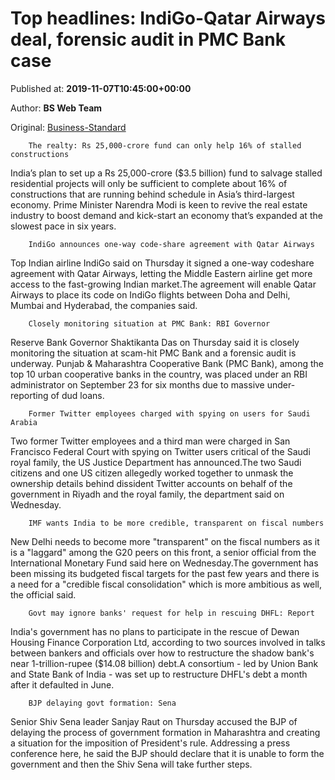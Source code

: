 
# Top headlines: IndiGo-Qatar Airways deal, forensic audit in PMC Bank case

Published at: **2019-11-07T10:45:00+00:00**

Author: **BS Web Team**

Original: [Business-Standard](https://www.business-standard.com/article/current-affairs/top-headlines-indigo-deal-with-qatar-airways-dhfl-rescue-plan-and-more-119110700825_1.html)


        The realty: Rs 25,000-crore fund can only help 16% of stalled constructions
      
India’s plan to set up a Rs 25,000-crore ($3.5 billion) fund to salvage stalled residential projects will only be sufficient to complete about 16% of constructions that are running behind schedule in Asia’s third-largest economy. Prime Minister Narendra Modi is keen to revive the real estate industry to boost demand and kick-start an economy that’s expanded at the slowest pace in six years.

        IndiGo announces one-way code-share agreement with Qatar Airways
      
Top Indian airline IndiGo said on Thursday it signed a one-way codeshare agreement with Qatar Airways, letting the Middle Eastern airline get more access to the fast-growing Indian market.The agreement will enable Qatar Airways to place its code on IndiGo flights between Doha and Delhi, Mumbai and Hyderabad, the companies said.

        Closely monitoring situation at PMC Bank: RBI Governor
      
Reserve Bank Governor Shaktikanta Das on Thursday said it is closely monitoring the situation at scam-hit PMC Bank and a forensic audit is underway. Punjab & Maharashtra Cooperative Bank (PMC Bank), among the top 10 urban cooperative banks in the country, was placed under an RBI administrator on September 23 for six months due to massive under-reporting of dud loans.

        Former Twitter employees charged with spying on users for Saudi Arabia
      
Two former Twitter employees and a third man were charged in San Francisco Federal Court with spying on Twitter users critical of the Saudi royal family, the US Justice Department has announced.The two Saudi citizens and one US citizen allegedly worked together to unmask the ownership details behind dissident Twitter accounts on behalf of the government in Riyadh and the royal family, the department said on Wednesday.

        IMF wants India to be more credible, transparent on fiscal numbers
      
New Delhi needs to become more "transparent" on the fiscal numbers as it is a "laggard" among the G20 peers on this front, a senior official from the International Monetary Fund said here on Wednesday.The government has been missing its budgeted fiscal targets for the past few years and there is a need for a "credible fiscal consolidation" which is more ambitious as well, the official said.

        Govt may ignore banks' request for help in rescuing DHFL: Report
      
India's government has no plans to participate in the rescue of Dewan Housing Finance Corporation Ltd, according to two sources involved in talks between bankers and officials over how to restructure the shadow bank's near 1-trillion-rupee ($14.08 billion) debt.A consortium - led by Union Bank and State Bank of India - was set up to restructure DHFL's debt a month after it defaulted in June.

        BJP delaying govt formation: Sena
      
Senior Shiv Sena leader Sanjay Raut on Thursday accused the BJP of delaying the process of government formation in Maharashtra and creating a situation for the imposition of President's rule. Addressing a press conference here, he said the BJP should declare that it is unable to form the government and then the Shiv Sena will take further steps.
